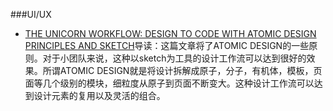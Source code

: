 ###UI/UX

+ [THE UNICORN WORKFLOW: DESIGN TO CODE WITH ATOMIC DESIGN PRINCIPLES AND SKETCH](http://blog.invisionapp.com/atomic-design-principles/)导读：这篇文章将了ATOMIC DESIGN的一些原则。对于小团队来说，这种以sketch为工具的设计工作流可以达到很好的效果。所谓ATOMIC DESIGN就是将设计拆解成原子，分子，有机体，模板，页面等几个级别的模块，细粒度从原子到页面不断变大。这种设计工作流可以达到设计元素的复用以及灵活的组合。